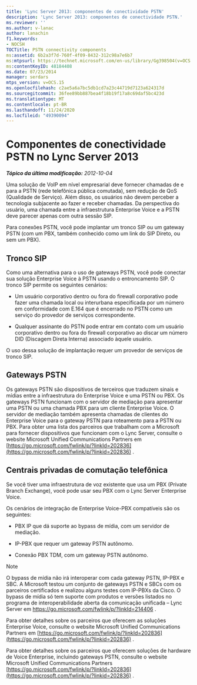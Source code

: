 ```yaml
---
title: 'Lync Server 2013: componentes de conectividade PSTN'
description: 'Lync Server 2013: componentes de conectividade PSTN.'
ms.reviewer: ''
ms.author: v-lanac
author: lanachin
f1.keywords:
- NOCSH
TOCTitle: PSTN connectivity components
ms:assetid: 6b2a3f7d-760f-4f09-8432-312c98a7e6b7
ms:mtpsurl: https://technet.microsoft.com/en-us/library/Gg398504(v=OCS.15)
ms:contentKeyID: 48184408
ms.date: 07/23/2014
manager: serdars
mtps_version: v=OCS.15
ms.openlocfilehash: c2ae5a6a7bc5db1cd7a23c44719d7123a624317d
ms.sourcegitcommit: 36fee89bb887bea4f18b19f17a8c69daf5bc423d
ms.translationtype: MT
ms.contentlocale: pt-BR
ms.lasthandoff: 11/24/2020
ms.locfileid: "49390094"
---
```

# <a name="pstn-connectivity-components-in-lync-server-2013"></a>Componentes de conectividade PSTN no Lync Server 2013

<div data-xmlns="http://www.w3.org/1999/xhtml">

<div class="topic" data-xmlns="http://www.w3.org/1999/xhtml" data-msxsl="urn:schemas-microsoft-com:xslt" data-cs="https://msdn.microsoft.com/">

<div data-asp="https://msdn2.microsoft.com/asp">



</div>

<div id="mainSection">

<div id="mainBody">

<span> </span>

_**Tópico da última modificação:** 2012-10-04_

Uma solução de VoIP em nível empresarial deve fornecer chamadas de e para a PSTN (rede telefônica pública comutada), sem redução de QoS (Qualidade de Serviço). Além disso, os usuários não devem perceber a tecnologia subjacente ao fazer e receber chamadas. Da perspectiva do usuário, uma chamada entre a infraestrutura Enterprise Voice e a PSTN deve parecer apenas com outra sessão SIP.

Para conexões PSTN, você pode implantar um tronco SIP ou um gateway PSTN (com um PBX, também conhecido como um link do SIP Direto, ou sem um PBX).

<div>

## <a name="sip-trunking"></a>Tronco SIP

Como uma alternativa para o uso de gateways PSTN, você pode conectar sua solução Enterprise Voice à PSTN usando o entroncamento SIP. O tronco SIP permite os seguintes cenários:

  - Um usuário corporativo dentro ou fora do firewall corporativo pode fazer uma chamada local ou interurbana especificada por um número em conformidade com E.164 que é encerrado no PSTN como um serviço do provedor de serviços correspondente.

  - Qualquer assinante do PSTN pode entrar em contato com um usuário corporativo dentro ou fora do firewall corporativo ao discar um número DID (Discagem Direta Interna) associado àquele usuário.

O uso dessa solução de implantação requer um provedor de serviços de tronco SIP.

</div>

<div>

## <a name="pstn-gateways"></a>Gateways PSTN

Os gateways PSTN são dispositivos de terceiros que traduzem sinais e mídias entre a infraestrutura do Enterprise Voice e uma PSTN ou PBX. Os gateways PSTN funcionam com o servidor de mediação para apresentar uma PSTN ou uma chamada PBX para um cliente Enterprise Voice. O servidor de mediação também apresenta chamadas de clientes do Enterprise Voice para o gateway PSTN para roteamento para a PSTN ou PBX. Para obter uma lista dos parceiros que trabalham com a Microsoft para fornecer dispositivos que funcionam com o Lync Server, consulte o website Microsoft Unified Communications Partners em [https://go.microsoft.com/fwlink/p/?linkId=202836](https://go.microsoft.com/fwlink/p/?linkid=202836) .

</div>

<div>

## <a name="private-branch-exchanges"></a>Centrais privadas de comutação telefônica

Se você tiver uma infraestrutura de voz existente que usa um PBX (Private Branch Exchange), você pode usar seu PBX com o Lync Server Enterprise Voice.

Os cenários de integração de Enterprise Voice-PBX compatíveis são os seguintes:

  - PBX IP que dá suporte ao bypass de mídia, com um servidor de mediação.

  - IP-PBX que requer um gateway PSTN autônomo.

  - Conexão PBX TDM, com um gateway PSTN autônomo.

<div>


> [!NOTE]  
> O bypass de mídia não irá interoperar com cada gateway PSTN, IP-PBX e SBC. A Microsoft testou um conjunto de gateways PSTN e SBCs com os parceiros certificados e realizou alguns testes com IP-PBXs da Cisco. O bypass de mídia só tem suporte com produtos e versões listados no programa de interoperabilidade aberta da comunicação unificada – Lync Server em <A href="https://go.microsoft.com/fwlink/p/?linkid=214406">https://go.microsoft.com/fwlink/p/?linkId=214406</A> .



</div>

Para obter detalhes sobre os parceiros que oferecem as soluções Enterprise Voice, consulte o website Microsoft Unified Communications Partners em [https://go.microsoft.com/fwlink/p/?linkId=202836](https://go.microsoft.com/fwlink/p/?linkid=202836) .

Para obter detalhes sobre os parceiros que oferecem soluções de hardware de Voice Enterprise, incluindo gateways PSTN, consulte o website Microsoft Unified Communications Partners [https://go.microsoft.com/fwlink/p/?linkId=202836](https://go.microsoft.com/fwlink/p/?linkid=202836) .

</div>

</div>

<span> </span>

</div>

</div>

</div>

